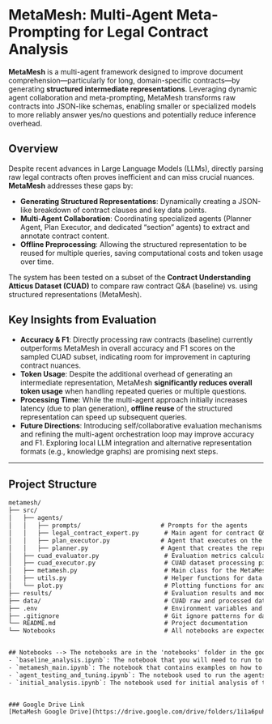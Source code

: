 # MetaMesh: Multi-Agent Meta-Prompting for Legal Contract Analysis

**MetaMesh** is a multi-agent framework designed to improve document comprehension—particularly for long, domain-specific contracts—by generating **structured intermediate representations**. Leveraging dynamic agent collaboration and meta-prompting, MetaMesh transforms raw contracts into JSON-like schemas, enabling smaller or specialized models to more reliably answer yes/no questions and potentially reduce inference overhead.

## Overview
Despite recent advances in Large Language Models (LLMs), directly parsing raw legal contracts often proves inefficient and can miss crucial nuances. **MetaMesh** addresses these gaps by:
- **Generating Structured Representations**: Dynamically creating a JSON-like breakdown of contract clauses and key data points.
- **Multi-Agent Collaboration**: Coordinating specialized agents (Planner Agent, Plan Executor, and dedicated “section” agents) to extract and annotate contract content.
- **Offline Preprocessing**: Allowing the structured representation to be reused for multiple queries, saving computational costs and token usage over time.

The system has been tested on a subset of the **Contract Understanding Atticus Dataset (CUAD)** to compare raw contract Q&A (baseline) vs. using structured representations (MetaMesh).

## Key Insights from Evaluation
- **Accuracy & F1**: Directly processing raw contracts (baseline) currently outperforms MetaMesh in overall accuracy and F1 scores on the sampled CUAD subset, indicating room for improvement in capturing contract nuances.
- **Token Usage**: Despite the additional overhead of generating an intermediate representation, MetaMesh **significantly reduces overall token usage** when handling repeated queries or multiple questions.
- **Processing Time**: While the multi-agent approach initially increases latency (due to plan generation), **offline reuse** of the structured representation can speed up subsequent queries.
- **Future Directions**: Introducing self/collaborative evaluation mechanisms and refining the multi-agent orchestration loop may improve accuracy and F1. Exploring local LLM integration and alternative representation formats (e.g., knowledge graphs) are promising next steps.

---

## Project Structure

```txt
metamesh/
├── src/
│   ├── agents/
│   │   ├── prompts/                      # Prompts for the agents
│   │   ├── legal_contract_expert.py       # Main agent for contract Q&A
│   │   ├── plan_executor.py              # Agent that executes on the plan to create the structured representation
│   │   ├── planner.py                    # Agent that creates the representation template and agent instructions
│   ├── cuad_evaluator.py                  # Evaluation metrics calculation
│   ├── cuad_executor.py                   # CUAD dataset processing pipeline
│   ├── metamesh.py                        # Main class for the MetaMesh system
│   ├── utils.py                           # Helper functions for data loading/saving
│   └── plot.py                            # Plotting functions for analysis
├── results/                               # Evaluation results and model predictions --> uploaded on google drive linked below
├── data/                                  # CUAD raw and processed data --> uploaded on google drive linked below
├── .env                                   # Environment variables and API keys
├── .gitignore                             # Git ignore patterns for data, env files etc.
└── README.md                              # Project documentation
└── Notebooks                              # All notebooks are expected to be run from the root directory


## Notebooks --> The notebooks are in the 'notebooks' folder in the google drive linked below. Couldn't upload them here due to file size constraints.
- `baseline_analysis.ipynb`: The notebook that you will need to run to recreate all the evaluation metrics and plots.
- `metamesh_main.ipynb`: The notebook that contains examples on how to use the MetaMesh system.
- `agent_testing_and_tuning.ipynb`: The notebook used to run the agents and tune the prompts.
- `initial_analysis.ipynb`: The notebook used for initial analysis of the dataset. Some of it is also in the baseline analysis notebook.


### Google Drive Link
[MetaMesh Google Drive](https://drive.google.com/drive/folders/1i1a6puhNSNd3OPe4D333U5ytOu4yVVXn?usp=sharing)
